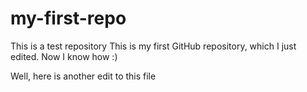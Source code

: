 # my-first-repo
This is a test repository
This is my first GitHub repository, which I just edited.
Now I know how :)

Well, here is another edit to this file

